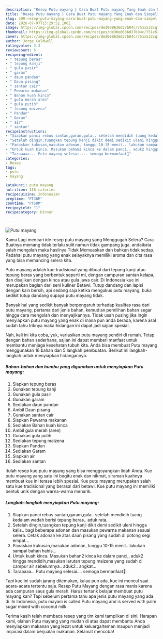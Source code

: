 ```yaml
---
description: "Resep Putu mayang | Cara Buat Putu mayang Yang Enak dan Simpel"
title: "Resep Putu mayang | Cara Buat Putu mayang Yang Enak dan Simpel"
slug: 399-resep-putu-mayang-cara-buat-putu-mayang-yang-enak-dan-simpel
date: 2020-07-07T15:29:52.100Z
image: https://img-global.cpcdn.com/recipes/de30e8636d37b84c/751x532cq70/putu-mayang-foto-resep-utama.jpg
thumbnail: https://img-global.cpcdn.com/recipes/de30e8636d37b84c/751x532cq70/putu-mayang-foto-resep-utama.jpg
cover: https://img-global.cpcdn.com/recipes/de30e8636d37b84c/751x532cq70/putu-mayang-foto-resep-utama.jpg
author: Jorge Caldwell
ratingvalue: 3.3
reviewcount: 6
recipeingredient:
- " tepung beras"
- " tepung kanji"
- " gula pasir"
- " garam"
- " daun pandan"
- " Daun pisang"
- " santan cair"
- " Pewarna makanan"
- " Bahan kuah kinca"
- " gula merah aren"
- " gula putih"
- " tepung maizena"
- " Pandan"
- " Garam"
- " air"
- " santan"
recipeinstructions:
- "Siapkan panci rebus santan,garam,gula.. setelah mendidih tuang kedalam wadah berisi tepung beras.. aduk rata.."
- "Setelah dingin,tuangkan tepung kanji dikit demi sedikit uleni hingga kalis.. bagi beberapa adonan dan masukan pewarna makanan sesuai selera. Cetak adonan ke atas daun pisang yang sudah di potong segi empat..."
- "Panaskan kukusan,masukan adonan, tunggu 10-15 menit.. lakukan sampai bahan habis..."
- "Untuk kuah kinca. Masukan bahan2 kinca ke dalam panci,, aduk2 hingga mendidih,masukan larutan tepung maizena yang sudah di campur air sebelumnya.. aduk2.. angkat..."
- "Taraaaaa... Putu mayang selesai.... semoga bermanfaat🙏"
categories:
- Resep
tags:
- putu
- mayang

katakunci: putu mayang 
nutrition: 116 calories
recipecuisine: Indonesian
preptime: "PT36M"
cooktime: "PT60M"
recipeyield: "1"
recipecategory: Dinner

---
```



![Putu mayang](https://img-global.cpcdn.com/recipes/de30e8636d37b84c/751x532cq70/putu-mayang-foto-resep-utama.jpg)

Kamu Lagi mencari ide resep putu mayang yang Menggugah Selera? Cara Buatnya memang tidak terlalu sulit namun tidak gampang juga. andaikata salah mengolah maka hasilnya Tidak Memuaskan dan bahkan tidak sedap. Padahal putu mayang yang enak selayaknya memiliki aroma dan cita rasa yang bisa memancing selera kita.

Putu mayang adalah kue tradisional yang dibuat dari tepung kanji atau tepung beras yang berbentuk seperti mi, dengan campuran santan kelapa, dan disajikan dengan kinca atau gula jawa cair. Di Indonesia kue ini merupakan bagian dari seni kuliner Betawi. Tutup dandang dan lapisi dengan kain bersih, api sedang saja ketika mengukus putu mayang, buka sedikit tutup dandang supaya putu mayang tidak.

Banyak hal yang sedikit banyak berpengaruh terhadap kualitas rasa dari putu mayang, pertama dari jenis bahan, kemudian pemilihan bahan segar hingga cara mengolah dan menyajikannya. Tidak usah pusing jika ingin menyiapkan putu mayang yang enak di mana pun anda berada, karena asal sudah tahu triknya maka hidangan ini dapat jadi sajian spesial.


Nah, kali ini kita coba, yuk, variasikan putu mayang sendiri di rumah. Tetap dengan bahan sederhana, sajian ini dapat memberi manfaat untuk membantu menjaga kesehatan tubuh kita. Anda bisa membuat Putu mayang menggunakan 16 bahan dan 5 langkah pembuatan. Berikut ini langkah-langkah untuk menyiapkan hidangannya.

<!--inarticleads1-->

##### Bahan-bahan dan bumbu yang digunakan untuk menyiapkan Putu mayang:

1. Siapkan  tepung beras
1. Gunakan  tepung kanji
1. Gunakan  gula pasir
1. Gunakan  garam
1. Sediakan  daun pandan
1. Ambil  Daun pisang
1. Gunakan  santan cair
1. Siapkan  Pewarna makanan
1. Sediakan  Bahan kuah kinca
1. Ambil  gula merah (aren)
1. Gunakan  gula putih
1. Sediakan  tepung maizena
1. Siapkan  Pandan
1. Sediakan  Garam
1. Siapkan  air
1. Sediakan  santan


Itulah resep kue putu mayang yang bisa menggoyangkan lidah Anda. Kue putu mayang yang satu ini begitu enak dan nikmat, siraman kuahnya membuat kue ini terasa lebih spesial. Kue putu mayang merupakan salah satu kue tradisional yang berasal dari betawi. Kue putu mayang ini memiliki bentuk unik dengan warna-warna menarik. 

<!--inarticleads2-->

##### Langkah-langkah menyiapkan Putu mayang:

1. Siapkan panci rebus santan,garam,gula.. setelah mendidih tuang kedalam wadah berisi tepung beras.. aduk rata..
1. Setelah dingin,tuangkan tepung kanji dikit demi sedikit uleni hingga kalis.. bagi beberapa adonan dan masukan pewarna makanan sesuai selera. Cetak adonan ke atas daun pisang yang sudah di potong segi empat...
1. Panaskan kukusan,masukan adonan, tunggu 10-15 menit.. lakukan sampai bahan habis...
1. Untuk kuah kinca. Masukan bahan2 kinca ke dalam panci,, aduk2 hingga mendidih,masukan larutan tepung maizena yang sudah di campur air sebelumnya.. aduk2.. angkat...
1. Taraaaaa... Putu mayang selesai.... semoga bermanfaat🙏


Tapi kue ini sudah jarang ditemukan, kalau pun ada, kue ini muncul saat acara-acara tertentu saja. Resep Putu Mayang dengan rasa manis karena ada campuran saus gula merah. Harus tertarik belajar membuat putu mayang kan? Tapi sebelum pertama tahu apa jenis putu mayang yang ada di. In Indonesia, putu mayam is called Putu mayang and is served with palm sugar mixed with coconut milk. 

Terima kasih telah membaca resep yang tim kami tampilkan di sini. Harapan kami, olahan Putu mayang yang mudah di atas dapat membantu Anda menyiapkan makanan yang lezat untuk keluarga/teman maupun menjadi inspirasi dalam berjualan makanan. Selamat mencoba!
